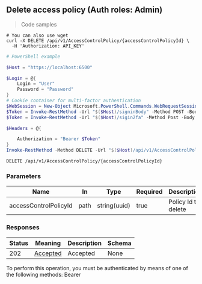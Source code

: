 
## Delete access policy (Auth roles: Admin)

<a id="opIdDelete"></a>

> Code samples

```shell
# You can also use wget
curl -X DELETE /api/v1/AccessControlPolicy/{accessControlPolicyId} \
  -H 'Authorization: API_KEY'

```

```powershell
# PowerShell example

$Host = "https://localhost:6500"

$Login = @{
    Login = "User"
    Password = "Password"
}
# Cookie container for multi-factor authentication
$WebSession = New-Object Microsoft.PowerShell.Commands.WebRequestSession
$Token = Invoke-RestMethod -Url "$($Host)/signinBody" -Method POST -Body (ConvertTo-Json $Login) -WebRequestSession $WebSession
$Token = Invoke-RestMethod -Url "$($Host)/sigin2fa" -Method Post -Body $MfaCode -Headers @{Authorization: "Bearer $Token"} -WebRequestSession $WebSession

$Headers = @{

    Authorization = "Bearer $Token"
}
Invoke-RestMethod -Method DELETE -Url "$($Host)/api/v1/AccessControlPolicy/{accessControlPolicyId} -Headers $Headers
```

`DELETE /api/v1/AccessControlPolicy/{accessControlPolicyId}`

<h3 id="delete-access-policy-(auth-roles:-admin)-parameters">Parameters</h3>

|Name|In|Type|Required|Description|
|---|---|---|---|---|
|accessControlPolicyId|path|string(uuid)|true|Policy Id to delete|

<h3 id="delete-access-policy-(auth-roles:-admin)-responses">Responses</h3>

|Status|Meaning|Description|Schema|
|---|---|---|---|
|202|[Accepted](https://tools.ietf.org/html/rfc7231#section-6.3.3)|Accepted|None|

<aside class="warning">
To perform this operation, you must be authenticated by means of one of the following methods:
Bearer
</aside>


